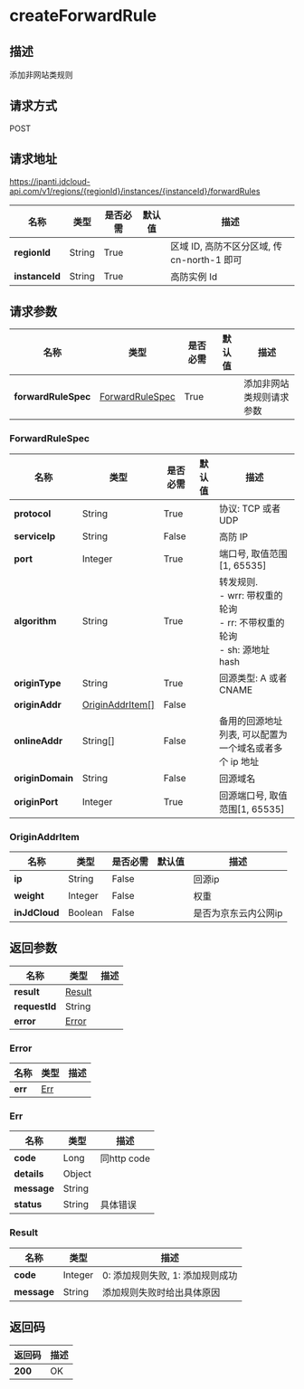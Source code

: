 # createForwardRule


## 描述
添加非网站类规则

## 请求方式
POST

## 请求地址
https://ipanti.jdcloud-api.com/v1/regions/{regionId}/instances/{instanceId}/forwardRules

|名称|类型|是否必需|默认值|描述|
|---|---|---|---|---|
|**regionId**|String|True| |区域 ID, 高防不区分区域, 传 cn-north-1 即可|
|**instanceId**|String|True| |高防实例 Id|

## 请求参数
|名称|类型|是否必需|默认值|描述|
|---|---|---|---|---|
|**forwardRuleSpec**|[ForwardRuleSpec](createforwardrule#forwardrulespec)|True| |添加非网站类规则请求参数|

### <div id="forwardrulespec">ForwardRuleSpec</div>
|名称|类型|是否必需|默认值|描述|
|---|---|---|---|---|
|**protocol**|String|True| |协议: TCP 或者 UDP|
|**serviceIp**|String|False| |高防 IP|
|**port**|Integer|True| |端口号, 取值范围[1, 65535]|
|**algorithm**|String|True| |转发规则. <br>- wrr: 带权重的轮询<br>- rr:  不带权重的轮询<br>- sh:  源地址hash|
|**originType**|String|True| |回源类型: A 或者 CNAME|
|**originAddr**|[OriginAddrItem[]](createforwardrule#originaddritem)|False| | |
|**onlineAddr**|String[]|False| |备用的回源地址列表, 可以配置为一个域名或者多个 ip 地址|
|**originDomain**|String|False| |回源域名|
|**originPort**|Integer|True| |回源端口号, 取值范围[1, 65535]|
### <div id="originaddritem">OriginAddrItem</div>
|名称|类型|是否必需|默认值|描述|
|---|---|---|---|---|
|**ip**|String|False| |回源ip|
|**weight**|Integer|False| |权重|
|**inJdCloud**|Boolean|False| |是否为京东云内公网ip|

## 返回参数
|名称|类型|描述|
|---|---|---|
|**result**|[Result](createforwardrule#result)| |
|**requestId**|String| |
|**error**|[Error](createforwardrule#error)| |

### <div id="error">Error</div>
|名称|类型|描述|
|---|---|---|
|**err**|[Err](createforwardrule#err)| |
### <div id="err">Err</div>
|名称|类型|描述|
|---|---|---|
|**code**|Long|同http code|
|**details**|Object| |
|**message**|String| |
|**status**|String|具体错误|
### <div id="result">Result</div>
|名称|类型|描述|
|---|---|---|
|**code**|Integer|0: 添加规则失败, 1: 添加规则成功|
|**message**|String|添加规则失败时给出具体原因|

## 返回码
|返回码|描述|
|---|---|
|**200**|OK|
